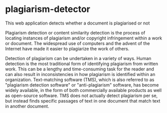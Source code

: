 # plagiarism-detector
This web application detects whether a document is plagiarised or not

Plagiarism detection or content similarity detection is the process of locating instances of plagiarism and/or copyright infringement within a work or document. The widespread use of computers and the advent of the Internet have made it easier to plagiarize the work of others.

Detection of plagiarism can be undertaken in a variety of ways. Human detection is the most traditional form of identifying plagiarism from written work. This can be a lengthy and time-consuming task for the reader and can also result in inconsistencies in how plagiarism is identified within an organization. Text-matching software (TMS), which is also referred to as "plagiarism detection software" or "anti-plagiarism" software, has become widely available, in the form of both commercially available products as well as open-source software. TMS does not actually detect plagiarism per se, but instead finds specific passages of text in one document that match text in another document.
